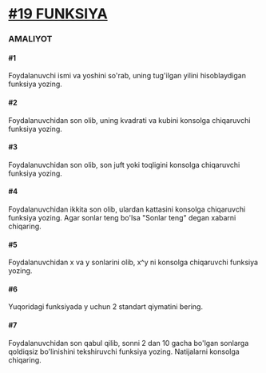 [**<h1>#19 FUNKSIYA</h2>**](https://python.sariq.dev/function/19-function)

**<h3>AMALIYOT</h3>**

**<h4>#1</h4>**
Foydalanuvchi ismi va yoshini so'rab, uning tug'ilgan yilini hisoblaydigan funksiya yozing.

**<h4>#2</h4>**
Foydalanuvchidan son olib, uning kvadrati va kubini konsolga chiqaruvchi funksiya yozing.

**<h4>#3</h4>**
Foydalanuvchidan son olib, son juft yoki toqligini konsolga chiqaruvchi funksiya yozing.

**<h4>#4</h4>**
Foydalanuvchidan ikkita son olib, ulardan kattasini konsolga chiqaruvchi funksiya yozing. Agar sonlar teng bo'lsa "Sonlar teng" degan xabarni chiqaring.

**<h4>#5</h4>**
Foydalanuvchidan x va y sonlarini olib, x^y ni konsolga chiqaruvchi funksiya yozing.

**<h4>#6</h4>**
Yuqoridagi funksiyada y uchun 2 standart qiymatini bering.

**<h4>#7</h4>**
Foydalanuvchidan son qabul qilib, sonni 2 dan 10 gacha bo'lgan sonlarga qoldiqsiz bo'linishini tekshiruvchi funksiya yozing. Natijalarni konsolga chiqaring.

